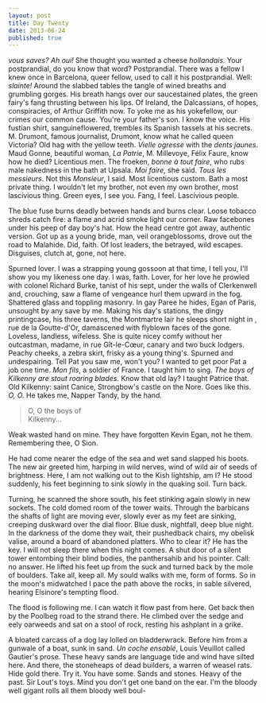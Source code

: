 ```yaml
---
layout: post
title: Day Twenty
date: 2013-06-24
published: true
---
```

*vous saves? Ah oui!* She thought you wanted a cheese *hollandais.* Your postprandial, do you know that word? Postprandial. There was a fellow I knew once in Barcelona, queer fellow, used to call it his postprandial. Well: *slainte!* Around the slabbed tables the tangle of wined breaths and grumbling gorges. His breath hangs over our saucestained plates, the green fairy's fang thrusting between his lips. Of Ireland, the Dalcassians, of hopes, conspiracies, of Arthur Griffith now.  To yoke me as his yokefellow, our crimes our common cause. You're your father's son. I know the voice. His fustian shirt, sanguineflowered, trembles its Spanish tassels at his secrets. M. Drumont, famous journalist, Drumont, know what he called queen Victoria? Old hag with the yellow teeth. *Vielle ogresse* with the *dents jaunes*. Maud Gonne, beautiful woman, *La Patrie*, M. Millevoye, Félix Faure, know how he died? Licentious men. The froeken, *bonne à tout faire*, who rubs male nakedness in the bath at Upsala. *Moi faire*, she said. *Tous les messieurs*. Not this *Monsieur*, I said. Most licentious custom. Bath a most private thing. I wouldn't let my brother, not even my own brother, most lascivious thing. Green eyes, I see you. Fang, I feel. Lascivious people.

The blue fuse burns deadly between hands and burns clear. Loose tobacco shreds catch fire: a flame and acrid smoke light our corner. Raw facebones under his peep of day boy's hat. How the head centre got away, authentic version. Got up as a young bride, man, veil orangeblossoms, drove out the road to Malahide. Did, faith. Of lost leaders, the betrayed, wild escapes. Disguises, clutch at, gone, not here.

Spurned lover. I was a strapping  young gossoon at that time, I tell you, I'll show you my likeness one day. I was, faith. Lover, for her love he prowled with colonel Richard Burke, tanist of his sept, under the walls of Clerkenwell and, crouching, saw a flame of vengeance hurl them upward in the fog. Shattered glass and toppling masonry. In gay Paree he hides, Egan of Paris, unsought by any save by me. Making his day's stations, the dingy printingcase, his three taverns, the Montmartre lair he sleeps short night in , rue de la Goutte-d'Or, damascened with flyblown faces of the gone. Loveless, landless, wifeless. She is quite nicey comfy without her outcastman, madame, in rue Gît-le-Cœur, canary and two buck lodgers. Peachy cheeks, a zebra skirt, frisky as a young thing's. Spurned and undespairing. Tell Pat you saw me, won't you? I wanted to get poor Pat a job one time. *Mon fils*, a soldier of France. I taught him to sing. *The boys of Kilkenny are stout roaring blades.* Know that old lay? I taught Patrice that. Old Kilkenny: saint Canice, Strongbow's castle on the Nore. Goes like this. *O, O.* He takes me, Napper Tandy, by the hand.

> O, O the boys of <br>
> Kilkenny…

Weak wasted hand on mine. They have forgotten Kevin Egan, not he them. Remembering thee, O Sion.

He had come nearer the edge of the sea and wet sand slapped his boots. The new air greeted him, harping in wild nerves, wind of wild air of seeds of brightness. Here, I am not walking out to the Kish lightship, am I? He stood suddenly, his feet beginning to sink slowly in the quaking soil. Turn back.

Turning, he scanned the shore south, his feet stinking again slowly in new sockets. The cold domed room of the tower waits. Through the barbicans the shafts of light are moving ever, slowly ever as my feet are sinking, creeping duskward over the dial floor. Blue dusk, nightfall, deep blue night. In the darkness of the dome they wait, their pushedback chairs, my obelisk valise, around a board of abandoned platters. Who to clear it? He has the key. I will not sleep there when this night comes. A shut door of a silent tower entombing their blind bodies, the panthersahib and his pointer. Call: no answer. He lifted his feet up from the suck and turned back by the mole of boulders. Take all, keep all. My sould walks with me, form of forms. So in the moon's midwatched I pace the path above the rocks, in sable silvered, hearing Elsinore's tempting flood. 

The flood is following me. I can watch it flow past from here. Get back then by the Poolbeg road to the strand there. He climbed over the sedge and eely oarweeds and sat on a stool of rock, resting his ashplant in a grike.

A bloated carcass of a dog lay lolled on bladderwrack. Before him from a gunwale of a boat, sunk in sand. *Un coche ensablé*, Louis Veuillot called Gautier's prose. These heavy sands are language tide and wind have silted here. And there, the stoneheaps of dead builders, a warren of weasel rats. Hide gold there. Try it. You have some. Sands and stones. Heavy of the past. Sir Lout's toys. Mind you don't get one band on the ear. I'm the bloody well gigant rolls all them bloody well boul-